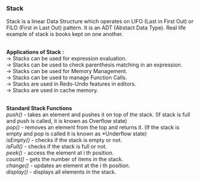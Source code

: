 ### Stack 

Stack is a linear Data Structure which operates on LIFO (Last in First Out) or FILO (First in Last Out) pattern.
It is an ADT (Abstact Data Type).
Real life example of stack is books kept on one another.<br/><br/>

**Applications of Stack :**<br/>
-> Stacks can be used for expression evaluation.<br/>
-> Stacks can be used to check parenthesis matching in an expression.<br/>
-> Stacks can be used for Memory Management.<br/>
-> Stacks can be used to manage Function Calls.<br/>
-> Stacks are used in Redo-Undo features in editors.<br/>
-> Stacks are used in cache memory.<br/><br/>


**Standard Stack Functions**<br/>
*push()* - takes an element and pushes it on top of the stack. (If stack is full and push is called, it is known as Overflow state)<br/>
*pop()* - removes an element from the top and returns it. (If the stack is empty and pop is called it is known as *Underflow state)<br/>
*isEmpty()* - checks if the stack is empty or not.<br/>
*isFull()* - checks if the stack is full or not.<br/>
*peek()* - access the element at i th position.<br/>
*count()* - gets the number of items in the stack.<br/>
*change()* - updates an element at the i th position.<br/>
*display()* - displays all elements in the stack.<br/>




